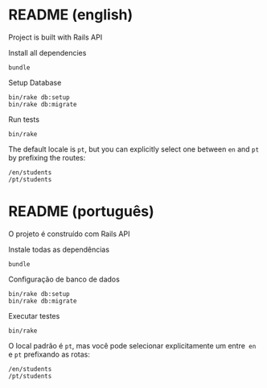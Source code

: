 # README (english)

Project is built with Rails API

Install all dependencies
```
bundle
```

Setup Database
```
bin/rake db:setup
bin/rake db:migrate
```

Run tests
```
bin/rake
```
The default locale is `pt`, but you can explicitly select one between `en` and `pt` by prefixing the routes:
```
/en/students
/pt/students
```


# README (português)

O projeto é construído com Rails API 

Instale todas as dependências 
```
bundle
```

Configuração de banco de dados
```
bin/rake db:setup
bin/rake db:migrate

```

Executar testes 
```
bin/rake
```

O local padrão é `pt`, mas você pode selecionar explicitamente um entre` en` e `pt` prefixando as rotas: 
```
/en/students
/pt/students
```
